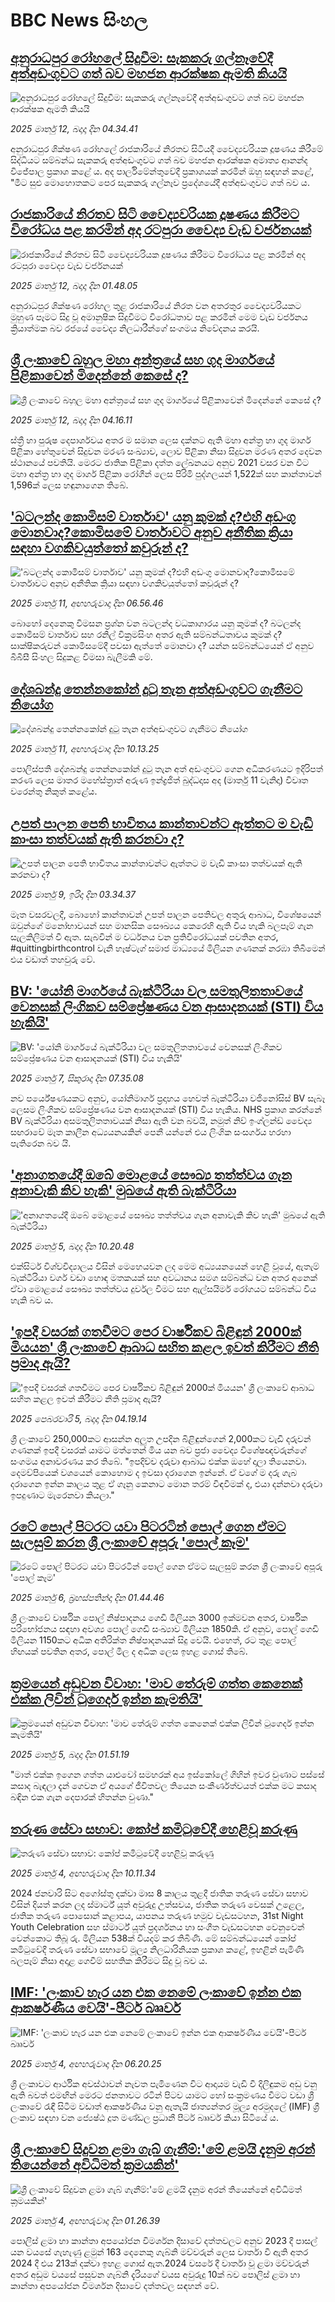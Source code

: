 # BBC News සිංහල## [අනුරාධපුර රෝහලේ සිදුවීම: සැකකරු ගල්නෑවේදී අත්අඩංගුවට ගත් බව මහජන ආරක්ෂක ඇමති කියයි](https://www.bbc.com/sinhala/articles/c30mjmrmleeo?at_campaign=githubrss)![අනුරාධපුර රෝහලේ සිදුවීම: සැකකරු ගල්නෑවේදී අත්අඩංගුවට ගත් බව මහජන ආරක්ෂක ඇමති කියයි](https://ichef.bbci.co.uk/ace/standard/240/cpsprodpb/bbaf/live/88370c10-fe5c-11ef-a8b1-950887ddc6e5.png)_2025 මාර්තු 12, බදාදා දින 04.34.41_අනුරාධපුර ශික්ෂණ රෝහලේ රාජකාරියේ නිරතව සිටියදී වෛද්‍යවරියක දූෂණය කිරීමේ සිද්ධියට සම්බන්ධ සැකකරු අත්අඩංගුවට ගත් බව මහජන ආරක්ෂක අමාත්‍ය ආනන්ද විජේපාල ප්‍රකාශ කළේ ය.
අද පාර්ලිමේන්තුවේදී ප්‍රකාශයක් කරමින් ඔහු සඳහන් කළේ, "මීට සුළු මොහොතකට පෙර සැකකරු ගල්නෑව ප්‍රදේශයේදී අත්අඩංගුවට ගත් බව ය.## [රාජකාරියේ නිරතව සිටි වෛද්‍යවරියක දූෂණය කිරීමට විරෝධය පළ කරමින් අද රටපුරා වෛද්‍ය වැඩ වර්ජනයක්](https://www.bbc.com/sinhala/articles/cx29ed5p1r0o?at_campaign=githubrss)![රාජකාරියේ නිරතව සිටි වෛද්‍යවරියක දූෂණය කිරීමට විරෝධය පළ කරමින් අද රටපුරා වෛද්‍ය වැඩ වර්ජනයක්](https://ichef.bbci.co.uk/ace/standard/240/cpsprodpb/764a/live/c1b083a0-fed3-11ef-b4d5-1f40ab52d30b.jpg)_2025 මාර්තු 12, බදාදා දින 01.48.05_අනුරාධපුර ශික්ෂණ රෝහල තුළ රාජකාරියේ නිරත වන අතරතුර වෛද්‍යවරියකට මුහුණ පෑමට සිදු වූ අමානුෂික සිදුවීමට විරෝධතාව පළ කරමින් මෙම වැඩ වර්ජනය ක්‍රියාත්මක බව රජයේ වෛද්‍ය නිලධාරීන්ගේ සංගමය නිවේදනය කරයි.## [ශ්‍රී ලංකාවේ බහුල මහා අන්ත්‍රයේ සහ ගුද මාර්ගයේ පිළිකාවෙන් මිදෙන්නේ කෙසේ ද?](https://www.bbc.com/sinhala/articles/cpv4dnpmykgo?at_campaign=githubrss)![ශ්‍රී ලංකාවේ බහුල මහා අන්ත්‍රයේ සහ ගුද මාර්ගයේ පිළිකාවෙන් මිදෙන්නේ කෙසේ ද?](https://ichef.bbci.co.uk/ace/standard/240/cpsprodpb/211a/live/c1d9e100-fe38-11ef-aeed-7fc3d4b7eae4.jpg)_2025 මාර්තු 12, බදාදා දින 04.16.11_ස්ත්‍රී හා පුරුෂ දෙපාර්ශවය අතර ම සමාන ලෙස දක්නට ඇති මහා අන්ත්‍ර හා ගුද මාර්ග පිළිකා හේතුවෙන් සිදුවන මරණ සංඛ්‍යාව, ලොව පිළිකා නිසා සිදුවන මරණ අතර දෙවන ස්ථානයේ පවතියි. මෙරට ජාතික පිළිකා දත්ත ලේඛනයට අනුව 2021 වස⁣ර වන විට මහා අන්ත්‍ර හා ගුද මාර්ග පිළිකා රෝගීන් ලෙස පිරිමි පුද්ගලයන් 1,522ක් සහ කාන්තාවන් 1,596ක් ලෙස හඳුනාගෙන තිබේ.## ['බටලන්ද කොමිසම් වාර්තාව' යනු කුමක් ද?එහි අඩංගු මොනවාද?කොමිසමේ වාර්තාවට අනුව අනීතික ක්‍රියා සඳහා වගකිවයුත්තෝ කවුරුන් ද?](https://www.bbc.com/sinhala/articles/cevx1knerxko?at_campaign=githubrss)!['බටලන්ද කොමිසම් වාර්තාව' යනු කුමක් ද?එහි අඩංගු මොනවාද?කොමිසමේ වාර්තාවට අනුව අනීතික ක්‍රියා සඳහා වගකිවයුත්තෝ කවුරුන් ද?](https://ichef.bbci.co.uk/ace/standard/240/cpsprodpb/84d0/live/218c9bf0-fdd1-11ef-b3db-63821ca2e84c.jpg)_2025 මාර්තු 11, අඟහරුවාදා දින 06.56.46_බොහෝ දෙනෙකු විමසන ප්‍රශ්න වන බටලන්ද වධකාගාරය යනු කුමක් ද? බටලන්ද කොමිසම් වාර්තාව සහ රනිල් වික්‍රමසිංහ අතර ඇති සම්බන්ධතාවය කුමක් ද? සාක්ෂිකරුවන් කොමිසමේදී පවසා ඇත්තේ මොනවා ද? යන්න සම්බන්ධයෙන් ඒ අනුව  බීබීසී සිංහල සිදුකළ විමසා බැලීමකි මේ.## [දේශබන්දු තෙන්නකෝන් දුටු තැන අත්අඩංගුවට ගැනීමට නියෝග](https://www.bbc.com/sinhala/articles/cpdeedz31d2o?at_campaign=githubrss)![දේශබන්දු තෙන්නකෝන් දුටු තැන අත්අඩංගුවට ගැනීමට නියෝග](https://ichef.bbci.co.uk/ace/standard/240/cpsprodpb/33ee/live/a601cc70-fe71-11ef-865c-eda8f3ff6c3a.jpg)_2025 මාර්තු 11, අඟහරුවාදා දින 10.13.25_පොලිස්පති දේශබන්දු තෙන්නකෝන් දුටු තැන අත් අඩංගුවට ගෙන අධිකරණයට ඉදිරිපත් කරණ ලෙස මාතර මහේස්ත්‍රාත් අරුණ ඉන්ද්‍රජිත් බුද්ධදාස අද (මාර්තු 11 වැනිදා) විවෘත වරෙන්තු නිකුත් කළේය.## [උපත් පාලන පෙති භාවිතය කාන්තාවන්ට ඇත්තට ම වැඩි කාංසා තත්වයක් ඇති කරනවා ද?](https://www.bbc.com/sinhala/articles/ce8yzrz3lw0o?at_campaign=githubrss)![උපත් පාලන පෙති භාවිතය කාන්තාවන්ට ඇත්තට ම වැඩි කාංසා තත්වයක් ඇති කරනවා ද?](https://ichef.bbci.co.uk/ace/standard/240/cpsprodpb/ab4a/live/895407a0-f9e4-11ef-aa92-5f009e8149ab.jpg)_2025 මාර්තු 9, ඉරිදා දින 03.34.37_මෑත වසරවලදී, බොහෝ කාන්තාවන් උපත් පාලන පෙතිවල අතුරු ආබාධ, විශේෂයෙන් ඔවුන්ගේ මනෝභාවයන් සහ මානසික සෞඛ්‍යය කෙරෙහි ඇති විය හැකි බලපෑම් ගැන සැලකිලිමත් වී ඇත. සැබවින් ම වර්ධනය වන ප්‍රතිවිරෝධයක් පවතින අතර, #quittingbirthcontrol වැනි හෑෂ්ටැග් සමාජ මාධ්‍යයේ මිලියන ගණනක් නරඹා තිබීමෙන් එය වඩාත් තහවුරු වේ.## [BV: 'යෝනි මාර්ගයේ බැක්ටීරියා වල සමතුලිතතාවයේ වෙනසක් ලිංගිකව සම්ප්‍රේෂණය වන ආසාදනයක් (STI) විය හැකියි'](https://www.bbc.com/sinhala/articles/c2lj78w8gpgo?at_campaign=githubrss)![BV: 'යෝනි මාර්ගයේ බැක්ටීරියා වල සමතුලිතතාවයේ වෙනසක් ලිංගිකව සම්ප්‍රේෂණය වන ආසාදනයක් (STI) විය හැකියි'](https://ichef.bbci.co.uk/ace/standard/240/cpsprodpb/7e55/live/72986bb0-fb28-11ef-8c03-7dfdbeeb2526.jpg)_2025 මාර්තු 7, සිකුරාදා දින 07.35.08_නව පර්යේෂණයකට අනුව, යෝනිමාර්ග ප්‍රදාහය හෙවත් බැක්ටීරියා වජිනෝසිස් BV සැබෑ ලෙසම ලිංගිකව සම්ප්‍රේෂණය වන ආසාදනයක් (STI) විය හැකිය. NHS ප්‍රකාශ කරන්නේ BV බැක්ටීරියා අසමතුලිතතාවයක් නිසා ඇති වන බවයි, නමුත් නිව් ඉංග්ලන්ඩ් වෛද්‍ය සඟරාවේ මෑත කාලීන අධ්‍යයනයකින් පෙනී යන්නේ එය ලිංගික සංසර්ගය හරහා පැතිරෙන බව යි.## ['අනාගතයේදී ඔබේ මොළයේ සෞඛ්‍ය තත්ත්වය ගැන අනාවැකි කිව හැකි' මුඛයේ ඇති බැක්ටීරියා](https://www.bbc.com/sinhala/articles/c89ye7dyg8do?at_campaign=githubrss)!['අනාගතයේදී ඔබේ මොළයේ සෞඛ්‍ය තත්ත්වය ගැන අනාවැකි කිව හැකි' මුඛයේ ඇති බැක්ටීරියා](https://ichef.bbci.co.uk/ace/standard/240/cpsprodpb/ce10/live/4c5c6790-e3fd-11ef-a834-3f32f698fa46.jpg)_2025 මාර්තු 5, බදාදා දින 10.20.48_එක්සිටර් විශ්වවිද්‍යාලය විසින් මෙහෙයවන ලද මෙම අධ්‍යයනයෙන් හෙළි වූයේ, ඇතැම් බැක්ටීරියා වර්ග වඩා හොඳ මතකයක් සහ අවධානය සමග සම්බන්ධ වන අතර අනෙක් ඒවා මොළයේ සෞඛ්‍ය තත්ත්වය දුර්වල වීමට සහ ඇල්සයිමර් රෝගයට සම්බන්ධ විය හැකි බව ය.## ['ඉපදී වසරක් ගතවීමට පෙර වාර්ෂිකව බිළිඳුන් 2000ක් මියයන' ශ්‍රී ලංකාවේ ආබාධ සහිත කළල ඉවත් කිරීමට නීති ප්‍රමාද ඇයි?](https://www.bbc.com/sinhala/articles/c4gwq13k1veo?at_campaign=githubrss)!['ඉපදී වසරක් ගතවීමට පෙර වාර්ෂිකව බිළිඳුන් 2000ක් මියයන' ශ්‍රී ලංකාවේ ආබාධ සහිත කළල ඉවත් කිරීමට නීති ප්‍රමාද ඇයි?](https://ichef.bbci.co.uk/ace/standard/240/cpsprodpb/614a/live/e0ccc150-e3ac-11ef-bd1b-d536627785f2.jpg)_2025 පෙබරවාරි 5, බදාදා දින 04.19.14_ශ්‍රී ලංකාවේ 250,000කට ආසන්න අලුත උපදින බිළිඳුන්ගෙන් 2,000කට වැඩි දරුවන් ගණනක් ඉපදී වසරක් යාමට මත්තෙන් මිය යන බව ප්‍රජා වෛද්‍ය විශේෂඥවරුන්ගේ සංගමය අනාවරණය කර තිබේ.
"ඉපදිච්ච දරුවා ආබාධ එක්ක ඔහේ දාලා තියෙනවා. දෙමව්පියෙක් වශයෙන් කොහොම ද ඉවසා දරාගෙන ඉන්නේ. ඒ වගේ ම දරු ගැබ දරාගෙන ඉන්න කාලය තුළ ඒ ගෑනු කෙනාට මොන තරම් විඳවීමක් ද, එයා දන්නවා දරුවා ඉපදුණාට මැරෙනවා කියලා."## [රටේ පොල් පිටරට යවා පිටරටින් පොල් ගෙන ඒමට සැලසුම් කරන ශ්‍රී ලංකාවේ අපූරු 'පොල් කෑම'](https://www.bbc.com/sinhala/articles/cgq979722x3o?at_campaign=githubrss)![රටේ පොල් පිටරට යවා පිටරටින් පොල් ගෙන ඒමට සැලසුම් කරන ශ්‍රී ලංකාවේ අපූරු 'පොල් කෑම'](https://ichef.bbci.co.uk/ace/standard/240/cpsprodpb/fe62/live/763fb2e0-f8e5-11ef-9e61-71ee71f26eb1.jpg)_2025 මාර්තු 6, බ්‍රහස්පතින්දා දින 01.44.46_ශ්‍රී ලංකාවේ වාර්ෂික පොල් නිෂ්පාදනය ගෙඩි මිලියන 3000 ඉක්මවන අතර, වාර්ෂික පරිභෝජනය සඳහා අවශ්‍ය පොල් ගෙඩි සංඛ්‍යාව මිලියන 1850කි. ඒ අනුව, පොල් ගෙඩි මිලියන 1150කට අධික අතිරික්ත නිෂ්පාදනයක් සිදු වෙයි. එහෙත්, රට තුළ පොල් හිඟයක් පවතින අතර, පොල් මිල ද අධික ලෙස ඉහළ ගොස් තිබේ.## [ක්‍රමයෙන් අඩුවන විවාහ: 'මාව තේරුම් ගත්ත කෙනෙක් එක්ක ලිවින් ටුගෙදර් ඉන්න කැමතියි'](https://www.bbc.com/sinhala/articles/c8x4vqxypdeo?at_campaign=githubrss)![ක්‍රමයෙන් අඩුවන විවාහ: 'මාව තේරුම් ගත්ත කෙනෙක් එක්ක ලිවින් ටුගෙදර් ඉන්න කැමතියි'](https://ichef.bbci.co.uk/ace/standard/240/cpsprodpb/f68f/live/8a5f6cc0-f8ea-11ef-9e61-71ee71f26eb1.jpg)_2025 මාර්තු 5, බදාදා දින 01.51.19_"මාත් එක්ක ඉගෙන ගත්ත යාළුවෝ සමහරක් අය ඉස්කෝලේ ගිහින් ඉවර වුණාට පස්සේ කසාද බැඳලා දැන් ගෙවන ඒ අයගේ ජීවිතවල තියෙන සංකීර්ණත්වයත් එක්ක මට කසාද බඳින එක ගැන දෙපාරක් හිතන්න වුණා."## [තරුණ සේවා සභාව: කෝප් කමිටුවේදී හෙළිවූ කරුණු](https://www.bbc.com/sinhala/articles/c234mz78lrno?at_campaign=githubrss)![තරුණ සේවා සභාව: කෝප් කමිටුවේදී හෙළිවූ කරුණු](https://ichef.bbci.co.uk/ace/standard/240/cpsprodpb/e3fe/live/fff50e60-f8d4-11ef-8a06-7ba4024a445c.jpg)_2025 මාර්තු 4, අඟහරුවාදා දින 10.11.34_2024 ජනවාරි සිට අගෝස්තු දක්වා මාස 8 කාලය තුළදී ජාතික තරුණ සේවා සභාව විසින් දියත් කරන ලද ස්මාර්ට් යූත් අවුරුදු උත්සවය, ජාතික තරුණ වෙසක් උළෙල, ජාතික තරුණ පොසොන් කළාපය, යාපනය තරුණ හමුව වැඩසටහන, 31st Night Youth Celebration සහ ස්මාර්ට් යූත් ප්‍රදර්ශනය හා සංගීත වැඩසටහන වෙනුවෙන් වෙන්කොට තිබූ රු. මිලියන 538ක් වියදම් කර තිබිණි. මේ සම්බන්ධයෙන් කෝප් කමිටුවේදී තරුණ සේවා සභාවේ මූල්‍ය නිලධාරිනියක ප්‍රකාශ කළේ, ඉහළින් පැමිණි බලපෑම් නිසා අදාළ ගෙවීම් සහතික කිරීමට සිදු වූ බව ය.## [IMF: 'ලංකාව හැර යන එක නෙමේ ලංකාවේ ඉන්න එක ආකර්ෂණීය වෙයි'-පීටර් බෲවර්](https://www.bbc.com/sinhala/articles/clynx0l4yv4o?at_campaign=githubrss)![IMF: 'ලංකාව හැර යන එක නෙමේ ලංකාවේ ඉන්න එක ආකර්ෂණීය වෙයි'-පීටර් බෲවර්](https://ichef.bbci.co.uk/ace/standard/240/cpsprodpb/571a/live/ed696400-f8b9-11ef-9e61-71ee71f26eb1.jpg)_2025 මාර්තු 4, අඟහරුවාදා දින 06.20.25_ශ්‍රී ලංකාවට ආර්ථික අවස්ථාවන් නැවත පැමිණෙන විට ආදායම වැඩි වී දිලිඳුකම අඩු වනු ඇති බවත් එමඟින් මෙරට ජනතාවට රටින් පිටව යාමට හෝ සංක්‍රමණය වීමට වඩා ශ්‍රී ලංකාවේ රැඳී සිටීම වඩාත් ආකර්ෂණීය වනු ඇතැයි ජාත්‍යන්තර මූල්‍ය අරමුදලේ (IMF) ශ්‍රී ලංකාව සඳහා වන ජ්‍යෙෂ්ඨ දූත මණ්ඩල ප්‍රධානී පීටර් බෲවර් කියා සිටියේ ය.## [ශ්‍රී ලංකාවේ සිදුවන ළමා ගැබ් ගැනීම්:'මේ ළමයි දැනුම අරන් තියෙන්නේ අවිධිමත් ක්‍රමයකින්'](https://www.bbc.com/sinhala/articles/crew90295p3o?at_campaign=githubrss)![ශ්‍රී ලංකාවේ සිදුවන ළමා ගැබ් ගැනීම්:'මේ ළමයි දැනුම අරන් තියෙන්නේ අවිධිමත් ක්‍රමයකින්'](https://ichef.bbci.co.uk/ace/standard/240/cpsprodpb/5f31/live/e62782a0-f817-11ef-8dde-aff9d405c81c.jpg)_2025 මාර්තු 4, අඟහරුවාදා දින 01.26.39_පොලිස් ළමා හා කාන්තා අපයෝජන විමර්ශන දිසාවේ දත්තවලට අනුව 2023 දී පාසල් යන වයසේ ගැහැණු ළමුන් 163 දෙනෙකු ගැබ්නි මව්වරුන් ලෙස වාර්තා වී ඇති අතර 2024 දී එය 213ක් දක්වා ඉහළ ගොස් ඇත.2024 වසරේ දී වාර්තා වූ ළමා මව්වරුන් අතර අඩුම වයසේ පසුවන ගැබ්නි දැරියගේ වයස අවුරුදු 10ක් බව පොලිස් ළමා හා කාන්තා අපයෝජන විමර්ශන දිසාවේ දත්තවල සඳහන් වේ.
